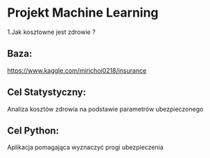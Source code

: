 # Projekt Machine Learning
1.Jak kosztowne jest zdrowie ?

## Baza:
https://www.kaggle.com/mirichoi0218/insurance

## Cel Statystyczny: 
Analiza kosztów zdrowia na podstawie parametrów ubezpieczonego
## Cel Python: 
Aplikacja pomagająca wyznaczyć progi ubezpieczenia
